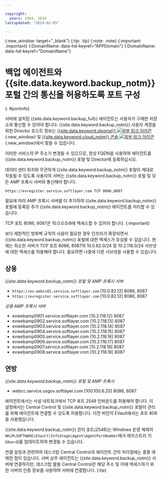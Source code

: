 ```yaml
---

copyright:
  years: 1994, 2019
lastupdated: "2019-02-05"

---
```

{:new_window: target="_blank"}
{:tip: .tip}
{:note: .note}
{:important: .important}
{:DomainName: data-hd-keyref="APPDomain"}
{:DomainName: data-hd-keyref="DomainName"}

# 백업 에이전트와 {{site.data.keyword.backup_notm}} 포털 간의 통신을 허용하도록 포트 구성
{: #portinfo}

서버에 설치된 {{site.data.keyword.backup_full}} 에이전트는 사용자가 구매한 저장소와 통신할 수 있어야 합니다. {{site.data.keyword.backup_notm}} 사용자 계정을 위한 Director 호스트 정보는 [{{site.data.keyword.slportal}} ![외부 링크 아이콘](../../icons/launch-glyph.svg "외부 링크 아이콘")](https://control.softlayer.com/){:new_window} 및 [{{site.data.keyword.cloud_notm}} 콘솔 ![외부 링크 아이콘](../../icons/launch-glyph.svg "외부 링크 아이콘")](https://{DomainName}/){:new_window}에서 찾을 수 있습니다.

이러한 서비스의 IP 주소가 변경될 수 있으므로, 항상 FQDN을 사용하여 에이전트를 {{site.data.keyword.backup_notm}} 포털 및 Director에 등록하십시오.

데이터 센터 위치와 무관하게 {{site.data.keyword.backup_notm}} 포털이 제대로 작동될 수 있도록 사용자의 서버는 {{site.data.keyword.backup_notm}} 포털 및 모든 AMP 프록시 서버와 통신해야 합니다.

```
https://evregister.service.softlayer.com TCP 8086,8087
```

필요에 따라 AMP 프록시 서버를 더 추가하여 {{site.data.keyword.backup_notm}} 포털에 등록된 추가 {{site.data.keyword.backup_notm}} 에이전트를 처리할 수 있습니다.

TCP 포트 8086, 8087은 10.0.0.0/8에 액세스할 수 있어야 합니다.
{:important}

보다 제한적인 방화벽 규칙의 사용이 필요한 경우 인프라가 확장되면서 {{site.data.keyword.backup_notm}} 포털에 대한 액세스가 유실될 수 있습니다. 현재는 최소한 서버가 TCP 포트 8086, 8087의 10.0.82.0/24 및 10.2.118.0/24 서브넷에 대한 액세스를 허용해야 합니다. 필요하면 나중에 다른 서브넷을 사용할 수 있습니다.

## 상용

*{{site.data.keyword.backup_notm}} 포털 및 AMP 프록시 서버*

- `https://ev-webcc01.service.softlayer.com` [10.0.82.12] 8086, 8087
- `https://evregister.service.softlayer.com` [10.0.82.12] 8086, 8087

*상용 AMP 프록시 서버*

- evwebamp0901.service.softlayer.com [10.2.118.12] 8087
- evwebamp0902.service.softlayer.com [10.2.118.13] 8087
- evwebamp0903.service.softlayer.com [10.2.118.14] 8087
- evwebamp0904.service.softlayer.com [10.2.118.15] 8087
- evwebamp0905.service.softlayer.com [10.2.118.16] 8087
- evwebamp0906.service.softlayer.com [10.2.118.17] 8087
- evwebamp0907.service.softlayer.com [10.2.118.18] 8087
- evwebamp0908.service.softlayer.com [10.2.118.19] 8087

## 연방

*{{site.data.keyword.backup_notm}} 포털 및 AMP 프록시*

- webcc.service.usgov.softlayer.com [100.100.6.20] 8086, 8087

에이전트에서는 사설 네트워크에서 TCP 포트 2548 인바운드를 허용해야 합니다. 이 설정에서는 Central Control 및 {{site.data.keyword.backup_notm}} 포털이 관리를 위해 에이전트에 연결할 수 있도록 허용합니다. 이전 버전의 EVault에서는 포트 808을 사용했습니다.

{{site.data.keyword.backup_notm}} 관리 포트(2548)는 Windows 운영 체제의 `HKLM\SOFTWARE\EVault\InfoStage\Agent\AgentPortNumber`에서 레지스트리 키(`dword`)를 업데이트하여 변경될 수 있습니다.

연결 설정과 관련하여 데스크탑 Central Control과 에이전트 간의 차이점에는 종종 애매한 점이 있습니다. 서버 상주 에이전트는 {{site.data.keyword.backup_notm}} 서버에 연결하지만, 데스크탑 활용 Central Control은 해당 주소 및 이에 액세스하기 위한 서버의 인증 정보를 사용하여 서버에 연결합니다.
{:tip}
